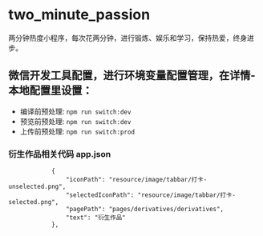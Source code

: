 # two_minute_passion
两分钟热度小程序，每次花两分钟，进行锻炼、娱乐和学习，保持热爱，终身进步。

## 微信开发工具配置，进行环境变量配置管理，在详情-本地配置里设置：

- 编译前预处理: `npm run switch:dev`
- 预览前预处理: `npm run switch:dev`
- 上传前预处理: `npm run switch:prod`

### 衍生作品相关代码 app.json
```
            {
                "iconPath": "resource/image/tabbar/打卡-unselected.png",
                "selectedIconPath": "resource/image/tabbar/打卡-selected.png",
                "pagePath": "pages/derivatives/derivatives",
                "text": "衍生作品"
            },
```